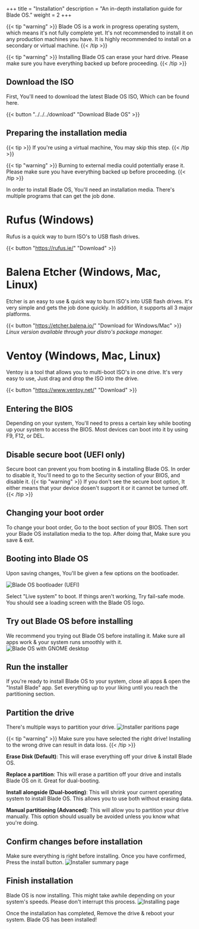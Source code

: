 +++
title = "Installation"
description = "An in-depth installation guide for Blade OS."
weight = 2
+++

{{< tip "warning" >}} Blade OS is a work in progress operating system, which means it's not fully complete yet. It's not recommended to install it on any production machines you have. It is highly recommended to install on a secondary or virtual machine. {{< /tip >}}

{{< tip "warning" >}} Installing Blade OS can erase your hard drive. Please make sure you have everything backed up before proceeding. {{< /tip >}}

## Download the ISO
First, You'll need to download the latest Blade OS ISO, Which can be found here.

{{< button "../../../download" "Download Blade OS" >}}

## Preparing the installation media
{{< tip >}} If you're using a virtual machine, You may skip this step. {{< /tip >}}

{{< tip "warning" >}} Burning to external media could potentially erase it. Please make sure you have everything backed up before proceeding. {{< /tip >}}

In order to install Blade OS, You'll need an installation media. There's multiple programs that can get the job done.

# Rufus (Windows)
Rufus is a quick way to burn ISO's to USB flash drives.

{{< button "https://rufus.ie/" "Download" >}}

# Balena Etcher (Windows, Mac, Linux)
Etcher is an easy to use & quick way to burn ISO's into USB flash drives. It's very simple and gets the job done quickly. In addition, it supports all 3 major platforms.

{{< button "https://etcher.balena.io/" "Download for Windows/Mac" >}}
*Linux version available through your distro's package manager.*

# Ventoy (Windows, Mac, Linux)
Ventoy is a tool that allows you to multi-boot ISO's in one drive. It's very easy to use, Just drag and drop the ISO into the drive.

{{< button "https://www.ventoy.net/" "Download" >}}

## Entering the BIOS
Depending on your system, You'll need to press a certain key while booting up your system to access the BIOS. Most devices can boot into it by using F9, F12, or DEL.

## Disable secure boot (UEFI only)
Secure boot can prevent you from booting in & installing Blade OS. In order to disable it, You'll need to go to the Security section of your BIOS, and disable it.
{{< tip "warning" >}} If you don't see the secure boot option, It either means that your device dosen't support it or it cannot be turned off. {{< /tip >}}

## Changing your boot order
To change your boot order, Go to the boot section of your BIOS. Then sort your Blade OS installation media to the top. After doing that, Make sure you save & exit.

## Booting into Blade OS
Upon saving changes, You'll be given a few options on the bootloader.

![Blade OS bootloader (UEFI)](../../../images/docs/bootloader.png)

Select "Live system" to boot. If things aren't working, Try fail-safe mode. You should see a loading screen with the Blade OS logo.

## Try out Blade OS before installing
We recommend you trying out Blade OS before installing it. Make sure all apps work & your system runs smoothly with it.
![Blade OS with GNOME desktop](../../../images/docs/gnome-desktop.png)

## Run the installer
If you're ready to install Blade OS to your system, close all apps & open the "Install Blade" app. Set everything up to your liking until you reach the partitioning section.

## Partition the drive
There's multiple ways to partition your drive.
![Installer paritions page](../../../images/docs/calamares-drives.png)

{{< tip "warning" >}} Make sure you have selected the right drive! Installing to the wrong drive can result in data loss. {{< /tip >}}

**Erase Disk (Default)**:
This will erase everything off your drive & install Blade OS.

**Replace a partition**:
This will erase a partition off your drive and installs Blade OS on it. Great for dual-booting.

**Install alongside (Dual-booting)**:
This will shrink your current operating system to install Blade OS. This allows you to use both without erasing data.

**Manual partitioning (Advanced)**:
This will allow you to partition your drive manually. This option should usually be avoided unless you know what you're doing.

## Confirm changes before installation
Make sure everything is right before installing. Once you have confirmed, Press the install button.
![Installer summary page](../../../images/docs/calamares-summary.png)

## Finish installation
Blade OS is now installing. This might take awhile depending on your system's speeds. Please don't interrupt this process.
![Installing page](../../../images/docs/calamares-install.png)

Once the installation has completed, Remove the drive & reboot your system. Blade OS has been installed!